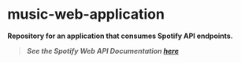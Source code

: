 
# music-web-application

**Repository for an application that consumes Spotify API endpoints.**

> ***See the Spotify Web API Documentation [here](https://developer.spotify.com/documentation/web-api)***
